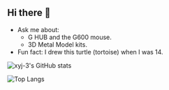 ## Hi there 👋

- Ask me about:
  - G HUB and the G600 mouse.
  - 3D Metal Model kits.
- Fun fact: I drew this turtle (tortoise) when I was 14.

![xyj-3's GitHub stats](https://github-readme-stats-y2n7.vercel.app/api?username=xyj-3&show_icons=true&include_all_commits=true&hide_border=true&show=reviews) <!-- &rank_icon=percentile -->

![Top Langs](https://github-readme-stats.vercel.app/api/top-langs/?username=xyj-3&layout=compact&hide_border=true&hide=html,css&langs_count=8&size_weight=0.5&count_weight=0.5)

<!--
**xyj-3/xyj-3** is a ✨ _special_ ✨ repository because its `README.md` (this file) appears on your GitHub profile.

Here are some ideas to get you started:

- 🔭 I’m currently working on ...
- 🌱 I’m currently learning ...
- 👯 I’m looking to collaborate on ...
- 🤔 I’m looking for help with ...
- 💬 Ask me about ...
- 📫 How to reach me: ...
- 😄 Pronouns: ...
- ⚡ Fun fact: ...
-->
